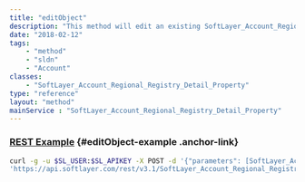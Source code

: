```yaml
---
title: "editObject"
description: "This method will edit an existing SoftLayer_Account_Regional_Registry_Detail_Property object. For more detail, see [SoftLayer_Account_Regional_Registry_Detail_Property::createObject](/reference/datatypes/$1/#$2). "
date: "2018-02-12"
tags:
    - "method"
    - "sldn"
    - "Account"
classes:
    - "SoftLayer_Account_Regional_Registry_Detail_Property"
type: "reference"
layout: "method"
mainService : "SoftLayer_Account_Regional_Registry_Detail_Property"
---
```


### [REST Example](#editObject-example) <a href="/article/rest/"><i class="fas fa-question"></i></a> {#editObject-example .anchor-link} 
```bash
curl -g -u $SL_USER:$SL_APIKEY -X POST -d '{"parameters": [SoftLayer_Account_Regional_Registry_Detail_Property]}' \
'https://api.softlayer.com/rest/v3.1/SoftLayer_Account_Regional_Registry_Detail_Property/{SoftLayer_Account_Regional_Registry_Detail_PropertyID}/editObject'
```
